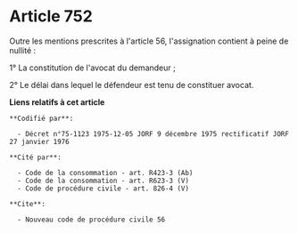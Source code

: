 # Article 752

Outre les mentions prescrites à l'article 56, l'assignation contient à peine de nullité :

1° La constitution de l'avocat du demandeur ;

2° Le délai dans lequel le défendeur est tenu de constituer avocat.

**Liens relatifs à cet article**

	**Codifié par**:

	  - Décret n°75-1123 1975-12-05 JORF 9 décembre 1975 rectificatif JORF 27 janvier 1976

	**Cité par**:

	  - Code de la consommation - art. R423-3 (Ab)
	  - Code de la consommation - art. R623-3 (V)
	  - Code de procédure civile - art. 826-4 (V)

	**Cite**:

	  - Nouveau code de procédure civile 56
